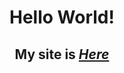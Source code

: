 
# <p align="center"> Hello World! </p>

## <p align="center"> My site is *<a href="https://luffinage.github.io/Home_Page.html">Here</a>* </p> 



